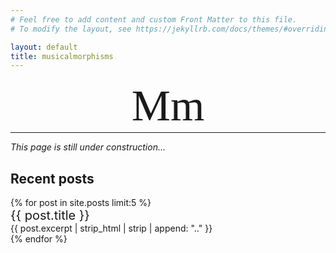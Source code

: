 ```yaml
---
# Feel free to add content and custom Front Matter to this file.
# To modify the layout, see https://jekyllrb.com/docs/themes/#overriding-theme-defaults

layout: default
title: musicalmorphisms
---
```


<h1 style="font-size: 70px; line-height: 85px; font-family: Cinzel; font-weight: normal; text-align: center; margin: 0;">Mm</h1>
<hr style="margin: auto">

_This page is still under construction..._


## Recent posts
<ul style="list-style:none; padding:0">
  {% for post in site.posts limit:5 %}
    <li class="post-card">
      <a href="{{ post.url }}" style="text-decoration:none; font-size: 20px; font-weight: medium">{{ post.title }}</a>
      <br>
      {{ post.excerpt | strip_html | strip | append: ".." }}
    </li>
  {% endfor %}
</ul>
